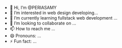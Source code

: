 - 👋 Hi, I’m @PERIASAMY
- 👀 I’m interested in web design developing...
- 🌱 I’m currently learning fullstack web development ...
- 💞️ I’m looking to collaborate on ...
- 📫 How to reach me ...
- 😄 Pronouns: ...
- ⚡ Fun fact: ...

<!---
PERSYPERIASAMY/PERSYPERIASAMY is a ✨ special ✨ repository because its `README.md` (this file) appears on your GitHub profile.
You can click the Preview link to take a look at your changes.
--->
